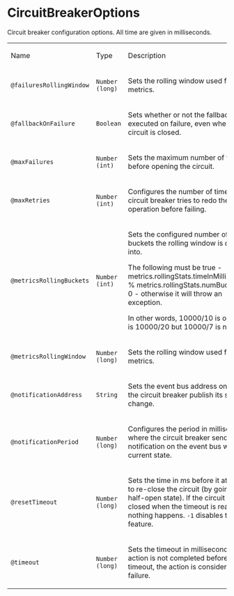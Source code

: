 # CircuitBreakerOptions

Circuit breaker configuration options. All time are given in
milliseconds.

<table>
<colgroup>
<col style="width: 25%" />
<col style="width: 25%" />
<col style="width: 50%" />
</colgroup>
<tbody>
<tr class="odd">
<td><p>Name</p></td>
<td><p>Type</p></td>
<td><p>Description</p></td>
</tr>
<tr class="even">
<td><p><code>@failuresRollingWindow</code></p></td>
<td><p><code>Number (long)</code></p></td>
<td><p>Sets the rolling window used for metrics.</p></td>
</tr>
<tr class="odd">
<td><p><code>@fallbackOnFailure</code></p></td>
<td><p><code>Boolean</code></p></td>
<td><p>Sets whether or not the fallback is executed on failure, even when the circuit is closed.</p></td>
</tr>
<tr class="even">
<td><p><code>@maxFailures</code></p></td>
<td><p><code>Number (int)</code></p></td>
<td><p>Sets the maximum number of failures before opening the circuit.</p></td>
</tr>
<tr class="odd">
<td><p><code>@maxRetries</code></p></td>
<td><p><code>Number (int)</code></p></td>
<td><p>Configures the number of times the circuit breaker tries to redo the operation before failing.</p></td>
</tr>
<tr class="even">
<td><p><code>@metricsRollingBuckets</code></p></td>
<td><p><code>Number (int)</code></p></td>
<td><p>Sets the configured number of buckets the rolling window is divided into.</p>
<p>The following must be true - metrics.rollingStats.timeInMilliseconds % metrics.rollingStats.numBuckets == 0 - otherwise it will throw an exception.</p>
<p>In other words, 10000/10 is okay, so is 10000/20 but 10000/7 is not.</p></td>
</tr>
<tr class="odd">
<td><p><code>@metricsRollingWindow</code></p></td>
<td><p><code>Number (long)</code></p></td>
<td><p>Sets the rolling window used for metrics.</p></td>
</tr>
<tr class="even">
<td><p><code>@notificationAddress</code></p></td>
<td><p><code>String</code></p></td>
<td><p>Sets the event bus address on which the circuit breaker publish its state change.</p></td>
</tr>
<tr class="odd">
<td><p><code>@notificationPeriod</code></p></td>
<td><p><code>Number (long)</code></p></td>
<td><p>Configures the period in milliseconds where the circuit breaker send a notification on the event bus with its current state.</p></td>
</tr>
<tr class="even">
<td><p><code>@resetTimeout</code></p></td>
<td><p><code>Number (long)</code></p></td>
<td><p>Sets the time in ms before it attempts to re-close the circuit (by going to the half-open state). If the circuit is closed when the timeout is reached, nothing happens. <code>-1</code> disables this feature.</p></td>
</tr>
<tr class="odd">
<td><p><code>@timeout</code></p></td>
<td><p><code>Number (long)</code></p></td>
<td><p>Sets the timeout in milliseconds. If an action is not completed before this timeout, the action is considered as a failure.</p></td>
</tr>
</tbody>
</table>

